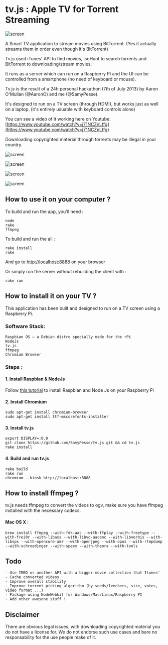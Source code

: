 tv.js : Apple TV for Torrent Streaming
====

![screen](https://raw.github.com/SamyPesse/movies/master/screens/2.png)

A Smart TV application to stream movies using BitTorrent. (Yes it actually streams them in order even though it's BitTorrent)

Tv.js used iTunes' API to find movies, isoHunt to search torrents and BitTorrent to downloading/stream movies.

It runs as a server which can run on a Raspberry Pi and the UI can be controlled from a smartphone (no need of keyboard or mouse).

Tv.js is the result of a 24h personal hackathon (7th of July 2013) by Aaron O'Mullan (@AaronO) and me (@SamyPesse).

It's designed to run on a TV screen (through HDMI), but works just as well on a laptop. (it's entirely usuable with keyboard controls alone)

You can see a video of it working here on Youtube: [https://www.youtube.com/watch?v=j71NCZnLffg](https://www.youtube.com/watch?v=j71NCZnLffg)

Downloading copyrighted material through torrents may be illegal in your country.

![screen](https://raw.github.com/SamyPesse/movies/master/screens/1.png)

![screen](https://raw.github.com/SamyPesse/movies/master/screens/3.png)

![screen](https://raw.github.com/SamyPesse/movies/master/screens/5.png)

![screen](https://raw.github.com/SamyPesse/movies/master/screens/6.png)





## How to use it on your computer ?

To build and run the app, you'll need :

    node
    rake
    ffmpeg


To build and run the all :

    rake install
    rake

And go to [http://localhost:8888](http://localhost:8888) on your browser

Or simply run the server without rebuilding the client with :

    rake run


## How to install it on your TV ?

This application has been built and designed to run on a TV screen using a Raspberry Pi.

### Software Stack:

    Raspbian OS – a Debian distro specially made for the rPi
    NodeJs
    tv.js
    ffmpeg
    Chromium Browser

### Steps :

#### 1. Install Raspbian & NodeJs

Follow [this tutorial](http://blog.rueedlinger.ch/2013/03/raspberry-pi-and-nodejs-basic-setup/) to install Raspbian and Node Js on your Raspberry Pi

#### 2. Install Chromium

    sudo apt-get install chromium-browser
    sudo apt-get install ttf-mscorefonts-installer

#### 3. Install tv.js

    export DISPLAY=:0.0
    git clone https://github.com/SamyPesse/tv.js.git && cd tv.js
    rake install

#### 4. Build and run tv.js

    rake build
    rake run
    chromium --kiosk http://localhost:8888


## How to install ffmpeg ?

tv.js needs ffmpeg to convert the videos to ogv, make sure you have ffmpeg installed with the necessary codecs.

#### Mac OS X :

    brew install ffmpeg --with-fdk-aac --with-ffplay --with-freetype --with-frei0r --with-libass --with-libvo-aacenc --with-libvorbis --with-libvpx --with-opencore-amr --with-openjpeg --with-opus --with-rtmpdump --with-schroedinger --with-speex --with-theora --with-tools


## Todo
    - Use IMBD or another API with a bigger movie collection that Itunes'
    - Cache converted videos
    - Improve overall stability
    - Improve torrent picking algorithm (by seeds/leechers, size, votes, video format ...)
    - Package using NodeWebkit for Windows/Mac/Linux/Raspberry PI
    - Add other awesone stuff !


## Disclaimer

There are obvious legal issues, with downloading copyrighted material you do not have a license for. We do not endorse such use cases and bare no responsability for the use people make of it.
